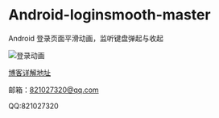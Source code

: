 # Android-loginsmooth-master
Android 登录页面平滑动画，监听键盘弹起与收起

![登录动画](http://upload-images.jianshu.io/upload_images/2018489-fc2a757bfa91ea34.gif?imageMogr2/auto-orient/strip)

[博客详解地址](http://www.jianshu.com/p/afa9b37f4d24)

邮箱：821027320@qq.com

QQ:821027320
